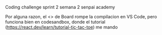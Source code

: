 Coding challenge sprint 2 semana 2 senpai academy

Por alguna razon, el <> de Board rompe la compilacion en VS Code, pero funciona bien en codesandbox, donde el tutorial (https://react.dev/learn/tutorial-tic-tac-toe) me mando
